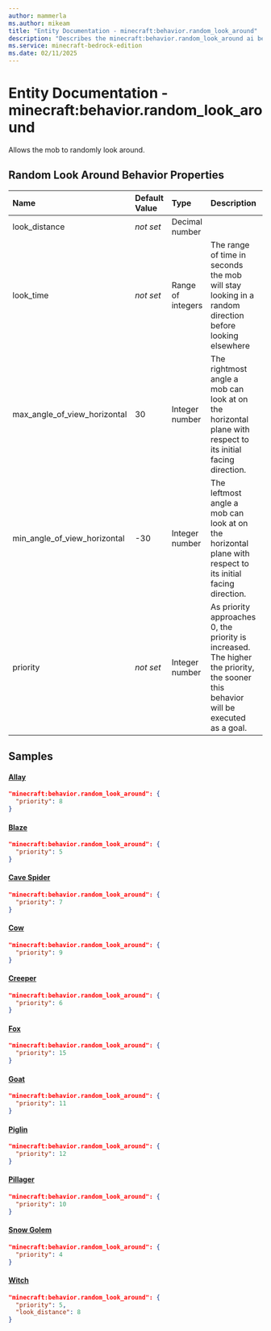 ```yaml
---
author: mammerla
ms.author: mikeam
title: "Entity Documentation - minecraft:behavior.random_look_around"
description: "Describes the minecraft:behavior.random_look_around ai behavior component"
ms.service: minecraft-bedrock-edition
ms.date: 02/11/2025 
---
```


# Entity Documentation - minecraft:behavior.random_look_around

Allows the mob to randomly look around.


## Random Look Around Behavior Properties

|Name       |Default Value |Type |Description |Example Values |
|:----------|:-------------|:----|:-----------|:------------- |
| look_distance | *not set* | Decimal number |  | Witch: `8` | 
| look_time | *not set* | Range of integers | The range of time in seconds the mob will stay looking in a random direction before looking elsewhere |  | 
| max_angle_of_view_horizontal | 30 | Integer number | The rightmost angle a mob can look at on the horizontal plane with respect to its initial facing direction. |  | 
| min_angle_of_view_horizontal | -30 | Integer number | The leftmost angle a mob can look at on the horizontal plane with respect to its initial facing direction. |  | 
| priority | *not set* | Integer number | As priority approaches 0, the priority is increased. The higher the priority, the sooner this behavior will be executed as a goal. | Allay: `8`, Blaze: `5`, Cave Spider: `7` | 

## Samples

#### [Allay](https://github.com/Mojang/bedrock-samples/tree/preview/behavior_pack/entities/allay.json)


```json
"minecraft:behavior.random_look_around": {
  "priority": 8
}
```

#### [Blaze](https://github.com/Mojang/bedrock-samples/tree/preview/behavior_pack/entities/blaze.json)


```json
"minecraft:behavior.random_look_around": {
  "priority": 5
}
```

#### [Cave Spider](https://github.com/Mojang/bedrock-samples/tree/preview/behavior_pack/entities/cave_spider.json)


```json
"minecraft:behavior.random_look_around": {
  "priority": 7
}
```

#### [Cow](https://github.com/Mojang/bedrock-samples/tree/preview/behavior_pack/entities/cow.json)


```json
"minecraft:behavior.random_look_around": {
  "priority": 9
}
```

#### [Creeper](https://github.com/Mojang/bedrock-samples/tree/preview/behavior_pack/entities/creeper.json)


```json
"minecraft:behavior.random_look_around": {
  "priority": 6
}
```

#### [Fox](https://github.com/Mojang/bedrock-samples/tree/preview/behavior_pack/entities/fox.json)


```json
"minecraft:behavior.random_look_around": {
  "priority": 15
}
```

#### [Goat](https://github.com/Mojang/bedrock-samples/tree/preview/behavior_pack/entities/goat.json)


```json
"minecraft:behavior.random_look_around": {
  "priority": 11
}
```

#### [Piglin](https://github.com/Mojang/bedrock-samples/tree/preview/behavior_pack/entities/piglin.json)


```json
"minecraft:behavior.random_look_around": {
  "priority": 12
}
```

#### [Pillager](https://github.com/Mojang/bedrock-samples/tree/preview/behavior_pack/entities/pillager.json)


```json
"minecraft:behavior.random_look_around": {
  "priority": 10
}
```

#### [Snow Golem](https://github.com/Mojang/bedrock-samples/tree/preview/behavior_pack/entities/snow_golem.json)


```json
"minecraft:behavior.random_look_around": {
  "priority": 4
}
```

#### [Witch](https://github.com/Mojang/bedrock-samples/tree/preview/behavior_pack/entities/witch.json)


```json
"minecraft:behavior.random_look_around": {
  "priority": 5,
  "look_distance": 8
}
```
